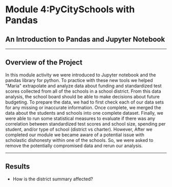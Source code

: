 # Module 4:PyCitySchools with Pandas
## An Introduction to Pandas and Jupyter Notebook
- - -
## Overview of the Project
In this module activity we were introduced to Jupyter notebook and the pandas library for python.  To practice with these new tools we helped "Maria" extrapolate and analyze data about funding and standardized test scores collected from all of the schools in a school district.  From this data analysis, the school board should be able to make decisions about future budgeting.  To prepare the data, we had to first check each of our data sets for any missing or inaccurate information.  Once complete, we merged the data about the students and schools into one complete dataset.  Finally, we were able to run some statistical measures to evaluate if there was any correlation between standardized test scores and school size, spending per student, and/or type of school (district vs charter).  However, After we completed our module we became aware of a potential issue with scholastic dishonesty within one of the schools.  So, we were asked to remove the potentially compromised data and rerun our analysis.
- - -
## Results
- How is the district summary affected?
